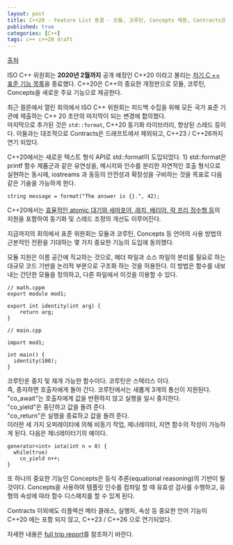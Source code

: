 ```yaml
---
layout: post
title: C++20 - Feature List 동결 - 모듈, 코루틴, Concepts 채용, Contracts은 연기
published: true
categories: [C++]
tags: c++ c++20 draft
---
```

[출처](https://www.infoq.com/news/2019/07/cpp20-draft-finalized/ )  
  

ISO C++ 위원회는 **2020년 2월까지** 공개 예정인 C++20 이라고 불리는 [차기 C ++ 표준 기능 목록](https://www.reddit.com/r/cpp/comments/cfk9de/201907_cologne_iso_c_committee_trip_report_the/ )을 종료했다. C++20은 C++의 중요한 개정판으로 모듈, 코루틴, Concepts을 새로운 주요 기능으로 제공한다.  
  
최근 쾰른에서 열린 회의에서 ISO C++ 위원회는 피드백 수집을 위해 모든 국가 표준 기관에 제출하는 C++ 20 초안의 마지막이 되는 변경에 합의했다.  
마지막으로 추가된 것은 `std::format`, C++20 동기화 라이브러리, 향상된 스레드 등이다. 이들과는 대조적으로 Contracts은 드래프트에서 제외되고, C++23 / C++26까지 연기 되었다.  
  
C++20에서는 새로운 텍스트 형식 API로 std::format이 도입되었다. 1} std::format은 printf 함수 제품군과 같은 유연성을, 메시지와 인수를 분리한 자연적인 호출 형식으로 실현하는 동시에, iostreams 과 동등의 안전성과 확장성을 구비하는 것을 목표로 다음 같은 기술을 가능하게 한다.  
```
string message = format("The answer is {}.", 42);
```  
C++20에서는 [효율적인 atomic 대기와 세마포어, 래치, 배리어, 락 프리 정수형 등](http://www.open-std.org/jtc1/sc22/wg21/docs/papers/2019/p1135r5.html )의 지원을 포함하여 동기화 및 스레드 조정의 개선도 이루어진다.  
  
지금까지의 회의에서 표준 위원회는 모듈과 코루틴, Concepts 등 언어의 사용 방법의 근본적인 전환을 기대하는 몇 가지 중요한 기능의 도입에 동의했다.  
  
모듈 지원은 이름 공간에 직교하는 것으로, 헤더 파일과 소스 파일의 분리를 필요로 하는 대규모 코드 기반을 논리적 부분으로 구조화 하는 것을 허용한다. 이 방법은 함수를 내보내는 간단한 모듈을 정의하고, 다른 파일에서 이것을 이용할 수 있다.  
```
// math.cppm
export module mod1;

export int identity(int arg) {
    return arg;
}

// main.cpp

import mod1;

int main() {
  identity(100);
}
```
  
코루틴운 중지 및 재개 가능한 함수이다. 코루틴은 스택리스 이다.  
즉, 중지하면 호출자에게 돌아 간다. 코루틴에서는 새롭게 3개의 통신이 지원된다.  
"co_await"는 호출자에게 값을 반환하지 않고 실행을 일시 중지한다.  
"co_yield"은 중단하고 값을 돌려 준다.  
"co_return"은 실행을 종료하고 값을 돌려 준다.  
이러한 세 가지 오퍼레이터에 의해 비동기 작업, 제너레이터, 지연 함수의 작성이 가능하게 된다. 다음은 제너레이터기의 예이다.  
```
generator<int> iota(int n = 0) {
  while(true)
    co_yield n++;
}
```
  
또 하나의 중요한 기능인 Concepts은 등식 추론(equational reasoning)의 기반이 될 것이다. Concepts을 사용하여 템플릿 인수를 컴파일 할 때 유효성 검사를 수행하고, 유형의 속성에 따라 함수 디스패치를 할 수 있게 된다.  
  
Contracts 이외에도 리플렉션 메타 클래스, 실행자, 속성 등 중요한 언어 기능이 C++20 에는 포함 되지 않고, C++23 / C++26 으로 연기되었다.  
  
자세한 내용은 [full trip report](https://www.reddit.com/r/cpp/comments/cfk9de/201907_cologne_iso_c_committee_trip_report_the/ )를 참조하기 바란다.  
     
      